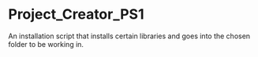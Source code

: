 # Project_Creator_PS1
An installation script that installs certain libraries and goes into the chosen folder to be working in.
